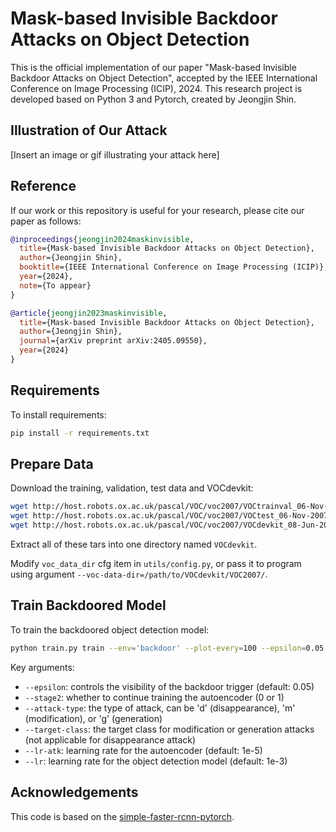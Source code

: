 # Mask-based Invisible Backdoor Attacks on Object Detection

This is the official implementation of our paper "Mask-based Invisible Backdoor Attacks on Object Detection", accepted by the IEEE International Conference on Image Processing (ICIP), 2024. This research project is developed based on Python 3 and Pytorch, created by Jeongjin Shin.

## Illustration of Our Attack

[Insert an image or gif illustrating your attack here]

## Reference

If our work or this repository is useful for your research, please cite our paper as follows:

```bibtex
@inproceedings{jeongjin2024maskinvisible,
  title={Mask-based Invisible Backdoor Attacks on Object Detection},
  author={Jeongjin Shin},
  booktitle={IEEE International Conference on Image Processing (ICIP)},
  year={2024},
  note={To appear}
}

@article{jeongjin2023maskinvisible,
  title={Mask-based Invisible Backdoor Attacks on Object Detection},
  author={Jeongjin Shin},
  journal={arXiv preprint arXiv:2405.09550},
  year={2024}
}
```

## Requirements

To install requirements:

```bash
pip install -r requirements.txt
```

## Prepare Data

Download the training, validation, test data and VOCdevkit:

```bash
wget http://host.robots.ox.ac.uk/pascal/VOC/voc2007/VOCtrainval_06-Nov-2007.tar
wget http://host.robots.ox.ac.uk/pascal/VOC/voc2007/VOCtest_06-Nov-2007.tar 
wget http://host.robots.ox.ac.uk/pascal/VOC/voc2007/VOCdevkit_08-Jun-2007.tar
```

Extract all of these tars into one directory named `VOCdevkit`.

Modify `voc_data_dir` cfg item in `utils/config.py`, or pass it to program using argument `--voc-data-dir=/path/to/VOCdevkit/VOC2007/`.

## Train Backdoored Model

To train the backdoored object detection model:

```bash
python train.py train --env='backdoor' --plot-every=100 --epsilon=0.05 --stage2=0 --attack-type='d' --target-class=14 --lr-atk=1e-5 --lr=0.001
```

Key arguments:
- `--epsilon`: controls the visibility of the backdoor trigger (default: 0.05)
- `--stage2`: whether to continue training the autoencoder (0 or 1)
- `--attack-type`: the type of attack, can be 'd' (disappearance), 'm' (modification), or 'g' (generation)
- `--target-class`: the target class for modification or generation attacks (not applicable for disappearance attack)
- `--lr-atk`: learning rate for the autoencoder (default: 1e-5)
- `--lr`: learning rate for the object detection model (default: 1e-3)


## Acknowledgements

This code is based on the [simple-faster-rcnn-pytorch](https://github.com/chenyuntc/simple-faster-rcnn-pytorch).
